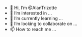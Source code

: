 - 👋 Hi, I’m @AlanTrizotte
- 👀 I’m interested in ...
- 🌱 I’m currently learning ...
- 💞️ I’m looking to collaborate on ...
- 📫 How to reach me ...

<!---
AlanTrizotte/AlanTrizotte is a ✨ special ✨ repository because its `README.md` (this file) appears on your GitHub profile.
You can click the Preview link to take a look at your changes.
--->
